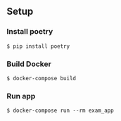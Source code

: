 ## Setup

### Install poetry
`$ pip install poetry`

### Build Docker
`$ docker-compose build`

### Run app
`$ docker-compose run --rm exam_app`
